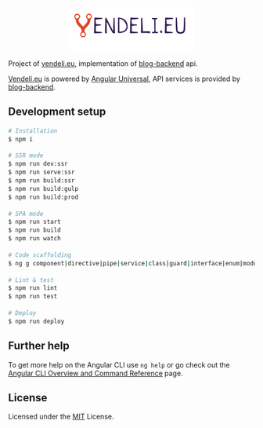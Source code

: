 <br/>
<p align="center">
  <a href="https://vendeli.eu" title="What" target="_blank">
    <img src="src/assets/images/logo.png" height="90" alt="vendeli.eu logo" />
  </a>
</p>

Project of [vendeli.eu](https://vendeli.eu), implementation
of [blog-backend](https://github.com/vendelieu/blog-backend) api.

[Vendeli.eu](https://vendeli.eu) is powered by [Angular Universal](https://angular.io/guide/universal), API services is
provided by [blog-backend](https://github.com/vendelieu/blog-backend).

## Development setup

```bash
# Installation
$ npm i

# SSR mode
$ npm run dev:ssr
$ npm run serve:ssr
$ npm run build:ssr
$ npm run build:gulp
$ npm run build:prod

# SPA mode
$ npm run start
$ npm run build
$ npm run watch

# Code scaffolding
$ ng g component|directive|pipe|service|class|guard|interface|enum|module name

# Lint & test
$ npm run lint
$ npm run test

# Deploy
$ npm run deploy
```

## Further help

To get more help on the Angular CLI use `ng help` or go check out
the [Angular CLI Overview and Command Reference](https://angular.io/cli) page.

## License

Licensed under the [MIT](/LICENSE) License.
